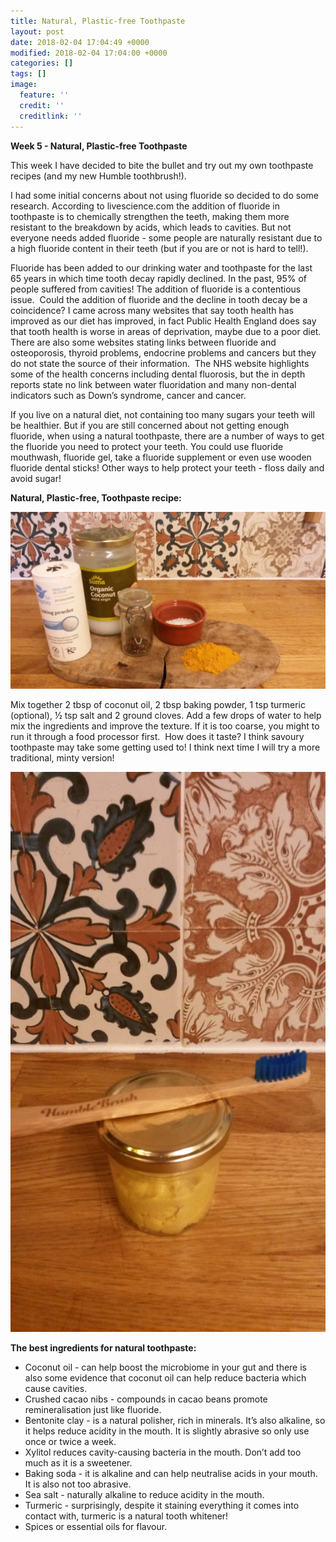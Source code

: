```yaml
---
title: Natural, Plastic-free Toothpaste
layout: post
date: 2018-02-04 17:04:49 +0000
modified: 2018-02-04 17:04:00 +0000
categories: []
tags: []
image:
  feature: ''
  credit: ''
  creditlink: ''
---
```

**Week 5 - Natural, Plastic-free Toothpaste**

This week I have decided to bite the bullet and try out my own toothpaste recipes (and my new Humble toothbrush!).

I had some initial concerns about not using fluoride so decided to do some research. According to livescience.com the addition of fluoride in toothpaste is to chemically strengthen the teeth, making them more resistant to the breakdown by acids, which leads to cavities. But not everyone needs added fluoride - some people are naturally resistant due to a high fluoride content in their teeth (but if you are or not is hard to tell!). 

Fluoride has been added to our drinking water and toothpaste for the last 65 years in which time tooth decay rapidly declined. In the past, 95% of people suffered from cavities! The addition of fluoride is a contentious issue.  Could the addition of fluoride and the decline in tooth decay be a coincidence? I came across many websites that say tooth health has improved as our diet has improved, in fact Public Health England does say that tooth health is worse in areas of deprivation, maybe due to a poor diet. There are also some websites stating links between fluoride and osteoporosis, thyroid problems, endocrine problems and cancers but they do not state the source of their information.  The NHS website highlights some of the health concerns including dental fluorosis, but the in depth reports state no link between water fluoridation and many non-dental indicators such as Down’s syndrome, cancer and cancer.

If you live on a natural diet, not containing too many sugars your teeth will be healthier. But if you are still concerned about not getting enough fluoride, when using a natural toothpaste, there are a number of ways to get the fluoride you need to protect your teeth. You could use fluoride mouthwash, fluoride gel, take a fluoride supplement or even use wooden fluoride dental sticks! Other ways to help protect your teeth - floss daily and avoid sugar! 

**Natural, Plastic-free, Toothpaste recipe:**

![](/uploads/2018/02/04/20180204_161334.jpg "Ingredients")

Mix together 2 tbsp of coconut oil, 2 tbsp baking powder, 1 tsp turmeric (optional), ½ tsp salt and 2 ground cloves. Add a few drops of water to help mix the ingredients and improve the texture. If it is too coarse, you might to run it through a food processor first.  How does it taste? I think savoury toothpaste may take some getting used to! I think next time I will try a more traditional, minty version!

![](/uploads/2018/02/04/20180204_165843.jpg "Natural toothpaste.")

**The best ingredients for natural toothpaste:**

* Coconut oil - can help boost the microbiome in your gut and there is also some evidence that coconut oil can help reduce bacteria which cause cavities.
* Crushed cacao nibs - compounds in cacao beans promote remineralisation just like fluoride.
* Bentonite clay - is a natural polisher, rich in minerals. It’s also alkaline, so it helps reduce acidity in the mouth. It is slightly abrasive so only use once or twice a week.
* Xylitol reduces cavity-causing bacteria in the mouth. Don’t add too much as it is a sweetener.
* Baking soda - it is alkaline and can help neutralise acids in your mouth. It is also not too abrasive.
* Sea salt - naturally alkaline to reduce acidity in the mouth.
* Turmeric - surprisingly, despite it staining everything it comes into contact with, turmeric is a natural tooth whitener!
* Spices or essential oils for flavour.